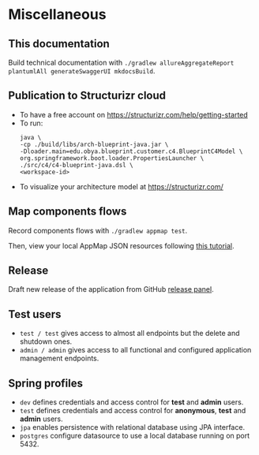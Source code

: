 # Miscellaneous

## This documentation
Build technical documentation with `./gradlew allureAggregateReport plantumlAll generateSwaggerUI mkdocsBuild`.

## Publication to Structurizr cloud
- To have a free account on https://structurizr.com/help/getting-started
- To run:
  ```
  java \
  -cp ./build/libs/arch-blueprint-java.jar \
  -Dloader.main=edu.obya.blueprint.customer.c4.BlueprintC4Model \
  org.springframework.boot.loader.PropertiesLauncher \
  ./src/c4/c4-blueprint-java.dsl \
  <workspace-id>
  ```
- To visualize your architecture model at https://structurizr.com/

## Map components flows
Record components flows with `./gradlew appmap test`.

Then, view your local AppMap JSON resources following [this tutorial](https://github.com/vondacho/appmap-viewer#getting-started).

## Release
Draft new release of the application from GitHub [release panel](https://github.com/vondacho/arch-blueprint-java/releases).

## Test users

- `test / test` gives access to almost all endpoints but the delete and shutdown ones.
- `admin / admin` gives access to all functional and configured application management endpoints.

## Spring profiles

- `dev` defines credentials and access control for **test** and **admin** users.
- `test` defines credentials and access control for **anonymous**, **test** and **admin** users.
- `jpa` enables persistence with relational database using JPA interface.
- `postgres` configure datasource to use a local database running on port 5432.

